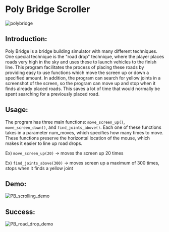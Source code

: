 # Poly Bridge Scroller
![polybridge](https://user-images.githubusercontent.com/37674516/79485082-a83b0c80-7fe2-11ea-99a8-02f1aeb5715d.jpeg)

## Introduction:
Poly Bridge is a bridge building simulator with many different techniques. One special technique is the "road drop"
technique, where the player places roads very high in the sky and uses these to launch vehicles to the finish line. This
program facilitates the process of placing these roads by providing easy to use functions which move the screen up or
down a specified amount. In addition, the program can search for yellow joints in a screenshot of the screen, so the
program can move up and stop when it finds already placed roads. This saves a lot of time that would normally be spent
searching for a previously placed road.

## Usage:
The program has three main functions: `move_screen_up()`, `move_screen_down()`, and `find_joints_above()`. Each one of these
functions takes in a parameter num_moves, which specifies how many times to move. These functions preserve the
horizontal location of the mouse, which makes it easier to line up road drops.

Ex) `move_screen_up(20)` -> moves the screen up 20 times

Ex) `find_joints_above(300)` -> moves screen up a maximum of 300 times, stops when it finds a yellow joint

## Demo:
![PB_scrolling_demo](https://user-images.githubusercontent.com/37674516/79485680-a160c980-7fe3-11ea-9af6-a33d1f196eb7.gif)

## Success:
![PB_road_drop_demo](https://user-images.githubusercontent.com/37674516/79485985-0b796e80-7fe4-11ea-9442-70276e90d08c.gif)

